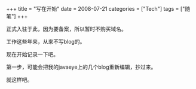 +++
title = "写在开始"
date = 2008-07-21
categories = ["Tech"]
tags = ["随笔"]
+++

正式入驻于此，因为要备案，所以暂时不购买域名。

工作这些年来，从来不写blog的。

现在开始记录一下吧。

第一步，可能会把我的javaeye上的几个blog重新编辑，抄过来。


就这样吧。

